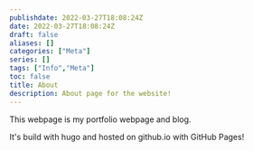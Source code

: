 ```yaml
---
publishdate: 2022-03-27T18:08:24Z
date: 2022-03-27T18:08:24Z
draft: false
aliases: []
categories: ["Meta"]
series: []
tags: ["Info","Meta"]
toc: false
title: About
description: About page for the website!
---
```


This webpage is my portfolio webpage and blog.

It's build with hugo and hosted on github.io with GitHub Pages!
